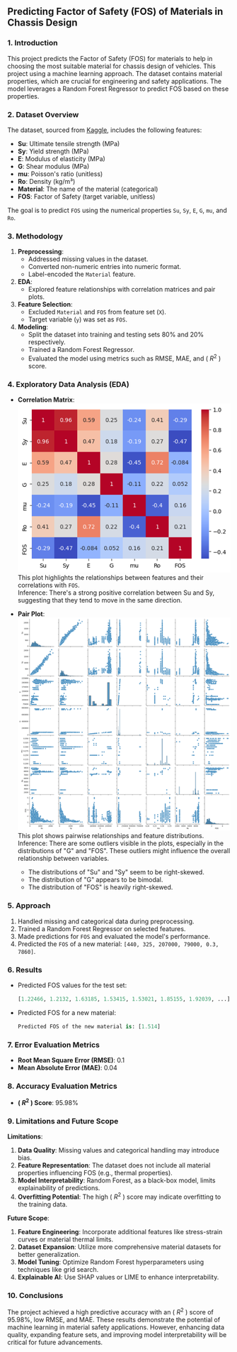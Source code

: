 ## Predicting Factor of Safety (FOS) of Materials in Chassis Design

### 1. Introduction  
This project predicts the Factor of Safety (FOS) for materials to help in choosing the most suitable material for chassis design 
of vehicles. This project using a machine learning approach. The dataset contains material properties, 
which are crucial for engineering and safety applications. The model leverages a Random Forest Regressor to predict FOS based on these properties.

### 2. Dataset Overview  
The dataset, sourced from [Kaggle](https://www.kaggle.com/datasets/purushottamnawale/materials), includes the following features:  
- **Su**: Ultimate tensile strength (MPa)  
- **Sy**: Yield strength (MPa)  
- **E**: Modulus of elasticity (MPa)  
- **G**: Shear modulus (MPa)  
- **mu**: Poisson's ratio (unitless)  
- **Ro**: Density (kg/m³)  
- **Material**: The name of the material (categorical)  
- **FOS**: Factor of Safety (target variable, unitless)  

The goal is to predict `FOS` using the numerical properties `Su`, `Sy`, `E`, `G`, `mu`, and `Ro`.

### 3. Methodology  
1. **Preprocessing**:  
   - Addressed missing values in the dataset.  
   - Converted non-numeric entries into numeric format.  
   - Label-encoded the `Material` feature.  
2. **EDA**:  
   - Explored feature relationships with correlation matrices and pair plots.  
3. **Feature Selection**:  
   - Excluded `Material` and `FOS` from feature set (`X`).  
   - Target variable (`y`) was set as `FOS`.  
4. **Modeling**:  
   - Split the dataset into training and testing sets 80% and 20% respectively.  
   - Trained a Random Forest Regressor.  
   - Evaluated the model using metrics such as RMSE, MAE, and \( $R^2$ \) score.

### 4. Exploratory Data Analysis (EDA)  
- **Correlation Matrix**:  
  ![Correlation Matrix](https://github.com/1Aditya7/fosFinder/blob/main/FOSplots/corr.png)  
  This plot highlights the relationships between features and their correlations with `FOS`. <br>
  Inference: There's a strong positive correlation between Su and Sy, suggesting that they tend to move in the same direction.  

- **Pair Plot**:  
  ![Pair Plot](https://github.com/1Aditya7/fosFinder/blob/main/FOSplots/pair.png)  
  This plot shows pairwise relationships and feature distributions.  <br>
  Inference: There are some outliers visible in the plots, especially in the distributions of "G" and "FOS". These outliers might influence the overall relationship between variables.
   - The distributions of "Su" and "Sy" seem to be right-skewed.
   - The distribution of "G" appears to be bimodal.
   - The distribution of "FOS" is heavily right-skewed.

### 5. Approach  
1. Handled missing and categorical data during preprocessing.  
2. Trained a Random Forest Regressor on selected features.  
3. Made predictions for `FOS` and evaluated the model's performance.  
4. Predicted the `FOS` of a new material: `[440, 325, 207000, 79000, 0.3, 7860]`.

### 6. Results  
- Predicted FOS values for the test set:  
  ```python
  [1.22466, 1.2132, 1.63185, 1.53415, 1.53021, 1.85155, 1.92039, ...]
  ```  
- Predicted FOS for a new material:  
  ```python
  Predicted FOS of the new material is: [1.514]
  ```  

### 7. Error Evaluation Metrics  
- **Root Mean Square Error (RMSE)**: 0.1  
- **Mean Absolute Error (MAE)**: 0.04  

### 8. Accuracy Evaluation Metrics  
- **\( $R^2$ \) Score**: 95.98%  

### 9. Limitations and Future Scope  
**Limitations**:  
1. **Data Quality**: Missing values and categorical handling may introduce bias.  
2. **Feature Representation**: The dataset does not include all material properties influencing FOS (e.g., thermal properties).  
3. **Model Interpretability**: Random Forest, as a black-box model, limits explainability of predictions.  
4. **Overfitting Potential**: The high \( $R^2$ \) score may indicate overfitting to the training data.  

**Future Scope**:  
1. **Feature Engineering**: Incorporate additional features like stress-strain curves or material thermal limits.  
2. **Dataset Expansion**: Utilize more comprehensive material datasets for better generalization.  
3. **Model Tuning**: Optimize Random Forest hyperparameters using techniques like grid search.  
4. **Explainable AI**: Use SHAP values or LIME to enhance interpretability.  

### 10. Conclusions  
The project achieved a high predictive accuracy with an \( $R^2$ \) score of 95.98%, low RMSE, and MAE. These results demonstrate the potential of machine learning in material safety applications. However, enhancing data quality, expanding feature sets, and improving model interpretability will be critical for future advancements.  

